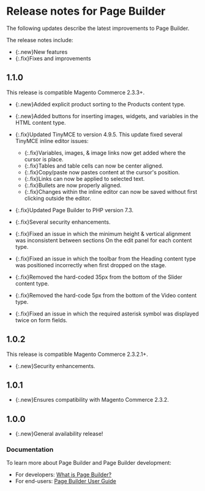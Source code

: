 # Release notes for Page Builder

The following updates describe the latest improvements to Page Builder.

The release notes include:

- {:.new}New features
- {:.fix}Fixes and improvements

## 1.1.0

This release is compatible Magento Commerce 2.3.3+.

- {:.new}<!-- MC-15250 -->Added explicit product sorting to the Products content type.

- {:.new}<!-- MC-17823 -->Added buttons for inserting images, widgets, and variables in the HTML content type.

- {:.fix}<!-- MC-4137 -->Updated TinyMCE to version 4.9.5. This update fixed several TinyMCE inline editor issues:

  - {:.fix}Variables, images, & image links now get added where the cursor is place.
  - {:.fix}Tables and table cells can now be center aligned.
  - {:.fix}Copy/paste now pastes content at the cursor's position.
  - {:.fix}Links can now be applied to selected text.
  - {:.fix}Bullets are now properly aligned.
  - {:.fix}Changes within the inline editor can now be saved without first clicking outside the editor.

- {:.fix}<!-- MC-1805 -->Updated Page Builder to PHP version 7.3.

- {:.fix}Several security enhancements.

- {:.fix}<!-- MC-3880 -->Fixed an issue in which the minimum height & vertical alignment was inconsistent between sections On the edit panel for each content type.
 
- {:.fix}<!-- MC-14994 -->Fixed an issue in which the toolbar from the Heading content type was positioned incorrectly when first dropped on the stage.

- {:.fix}<!-- MC-15742 -->Removed the hard-coded 35px from the bottom of the Slider content type.

- {:.fix}<!-- MC-15812 -->Removed the hard-code 5px from the bottom of the Video content type.

- {:.fix}<!-- MC-16241 -->Fixed an issue in which the required asterisk symbol was displayed twice on form fields.

## 1.0.2
This release is compatible Magento Commerce 2.3.2.1+.

- {:.new}Security enhancements.

## 1.0.1

- {:.new}Ensures compatibility with Magento Commerce 2.3.2.

## 1.0.0

- {:.new}General availability release!

### Documentation

To learn more about Page Builder and Page Builder development:

- For developers: [What is Page Builder?](https://devdocs.magento.com/page-builder/docs/index.html)
- For end-users: [Page Builder User Guide](https://docs.magento.com/m2/ee/user_guide/cms/page-builder.html)
